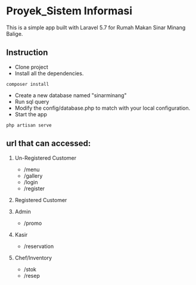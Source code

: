 # Proyek_Sistem Informasi
This is a simple app built with Laravel 5.7 for Rumah Makan Sinar Minang Balige.

## Instruction
- Clone project
- Install all the dependencies.
```
composer install
```
- Create a new database named "sinarminang"
- Run sql query
- Modify the config/database.php to match with your local configuration.
- Start the app
```
php artisan serve
```

## url that can accessed:
1. Un-Registered Customer
   - /menu
   - /gallery
   - /login
   - /register

2. Registered Customer

3. Admin
   - /promo

4. Kasir
   - /reservation

5. Chef/Inventory
   - /stok
   - /resep